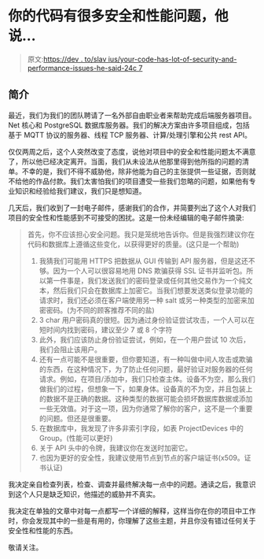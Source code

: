 # 你的代码有很多安全和性能问题，他说...

> 原文:[https://dev . to/slav ius/your-code-has-lot-of-security-and-performance-issues-he-said-24c 7](https://dev.to/slavius/your-code-has-lots-of-security-and-performance-issues-he-said-24c7)

## [](#introduction)简介

最近，我们为我们的团队聘请了一名外部自由职业者来帮助完成后端服务器项目。Net 核心和 PostgreSQL 数据库服务器。我们的解决方案由许多项目组成，包括基于 MQTT 协议的服务器、线程 TCP 服务器、计算/处理引擎和公共 rest API。

仅仅两周之后，这个人突然改变了态度，说他对项目中的安全和性能问题太不满意了，所以他已经决定离开。当面，我们从未设法从他那里得到他所指的问题的清单。不幸的是，我们不得不威胁他，除非他能为自己的主张提供一些证据，否则就不给他的作品付款。我们太害怕我们的项目遭受一些我们忽略的问题，如果他有专业知识和经验给我们建议，我们只是想知道。

几天后，我们收到了一封电子邮件，感谢我们的合作，并简要列出了这个人对我们项目的安全性和性能感到不可接受的困扰。这是一份未经编辑的电子邮件摘录:

> 首先，你不应该担心安全问题。我只是笼统地告诉你。但是我强烈建议你在代码和数据库上遵循这些变化，以获得更好的质量。(这只是一个帮助)
> 
> 1.  我猜我们可能用 HTTPS 把数据从 GUI 传输到 API 服务器，但是这还不够。因为一个人可以很容易地用 DNS 欺骗获得 SSL 证书并监听包。所以第一件事是，我们发送我们的密码登录或任何其他交易作为一个纯文本，然后我们只会在数据库上加密它。当我们想要发送类似登录功能的请求时，我们还必须在客户端使用另一种 salt 或另一种类型的加密来加密密码。(为不同的顾客推荐不同的盐)
> 2.  3 char 用户密码真的很短。因为通过身份验证尝试攻击，一个人可以在短时间内找到密码，建议至少 7 或 8 个字符
> 3.  此外，我们应该防止身份验证尝试，例如，在一个用户尝试 10 次后，我们会阻止该用户。
> 4.  还有一点可能不是很重要，但你要知道，有一种叫做中间人攻击或欺骗的东西，在这种情况下，为了防止任何问题，最好验证对服务器的任何请求。例如，在项目/添加中，我们只检查主体。设备不为空，那么我们做我们的过程，但想象一下，如果身体。设备真的不为空，并且包装上的数据不是正确的数据。这种类型的数据可能会损坏数据库数据或添加一些无效值。对于这一项，因为你通常了解你的客户，这不是一个重要的问题。但还是很重要。
> 5.  在数据库中，我发现了许多非索引字段，如表 ProjectDevices 中的 Group。(性能可以更好)
> 6.  关于 API 头中的令牌，我建议你在发送时加密它。
> 7.  也因为更好的安全性，我建议使用节点到节点的客户端证书(x509。证书认证)

我决定亲自检查列表，检查、调查并最终解决每一点中的问题。通读之后，我意识到这个人只是缺乏知识，他描述的威胁并不真实。

我决定在单独的文章中对每一点都写一个详细的解释，这样当你在你的项目中工作时，你会发现其中的一些是有用的，你理解了这些主题，并且你没有错过任何关于安全性和性能的东西。

敬请关注。